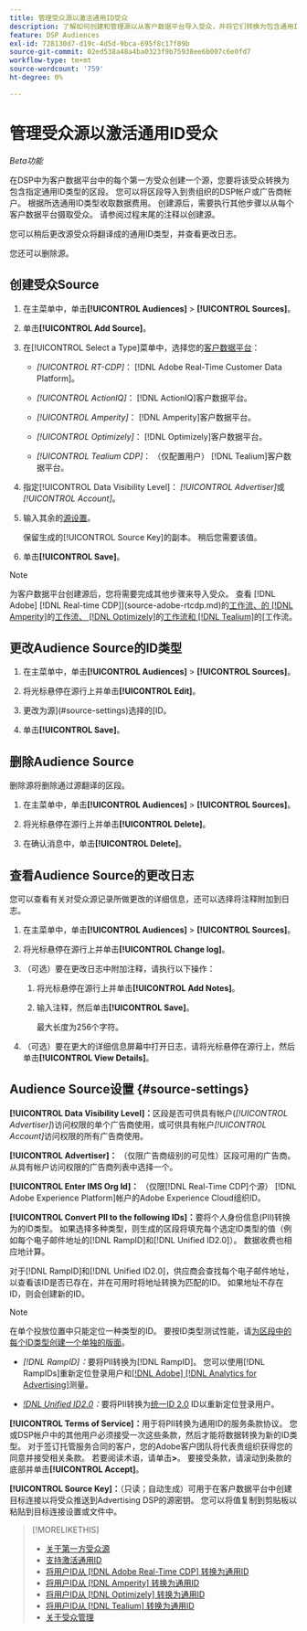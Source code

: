 ```yaml
---
title: 管理受众源以激活通用ID受众
description: 了解如何创建和管理源以从客户数据平台导入受众，并将它们转换为包含通用ID的区段。
feature: DSP Audiences
exl-id: 728130d7-d19c-4d5d-9bca-695f8c17f89b
source-git-commit: 02ed538a48a4ba0323f9b75938ee6b007c6e0fd7
workflow-type: tm+mt
source-wordcount: '759'
ht-degree: 0%

---
```


# 管理受众源以激活通用ID受众

*Beta功能*

在DSP中为客户数据平台中的每个第一方受众创建一个源，您要将该受众转换为包含指定通用ID类型的区段。 您可以将区段导入到贵组织的DSP帐户或广告商帐户。 根据所选通用ID类型收取数据费用。 创建源后，需要执行其他步骤以从每个客户数据平台摄取受众。 请参阅过程末尾的注释以创建源。

您可以稍后更改源受众将翻译成的通用ID类型，并查看更改日志。

您还可以删除源。

## 创建受众Source

<!-- Not sure about this

You can create one source for each combination of universal ID partner and data visibility level.

-->

1. 在主菜单中，单击&#x200B;**[!UICONTROL Audiences]** > **[!UICONTROL Sources]**。

1. 单击&#x200B;**[!UICONTROL Add Source]**。

1. 在[!UICONTROL Select a Type]菜单中，选择您的[客户数据平台](source-about.md)：

   * *[!UICONTROL RT-CDP]*： [!DNL Adobe Real-Time Customer Data Platform]。

   * *[!UICONTROL ActionIQ]*： [!DNL ActionIQ]客户数据平台。

   * *[!UICONTROL Amperity]*： [!DNL Amperity]客户数据平台。

   * *[!UICONTROL Optimizely]*： [!DNL Optimizely]客户数据平台。

   * *[!UICONTROL Tealium CDP]*： （仅配置用户） [!DNL Tealium]客户数据平台。

1. 指定[!UICONTROL Data Visibility Level]： *[!UICONTROL Advertiser]*&#x200B;或&#x200B;*[!UICONTROL Account]*。

1. 输入其余的[源设置](#source-settings)。

   保留生成的[!UICONTROL Source Key]的副本。 稍后您需要该值。

1. 单击&#x200B;**[!UICONTROL Save]**。

>[!NOTE]
>
>为客户数据平台创建源后，您将需要完成其他步骤来导入受众。 查看 [!DNL Adobe] [!DNL Real-time CDP]](source-adobe-rtcdp.md)的[工作流、<!-- the [workflow for [!DNL ActionIQ]](source-actioniq.md), -->的 [!DNL Amperity]](source-amperity.md)的[工作流、 [!DNL Optimizely]](source-optimizely.md)的[工作流和 [!DNL Tealium]](source-tealium.md)的[工作流。

## 更改Audience Source的ID类型

<!-- Clarify this:
All changes to universal IDs translated from the source are applied after you save the the source record. For example, if a new ID is added, any hashed email addresses shared before making the changes aren't converted. Similarly, if an ID is removed, we don't delete any historical data from the segments shared through the source.

OR 

All changes to universal IDs translated from the source are applied after you save the the source record. For example, if you add a new ID type, then we convert hashed email addresses shared before making the changes to the new ID type. Similarly, if you remove an ID type, then we delete any historical IDs of that type from the segments shared through the source.

-->

1. 在主菜单中，单击&#x200B;**[!UICONTROL Audiences]** > **[!UICONTROL Sources]**。

1. 将光标悬停在源行上并单击&#x200B;**[!UICONTROL Edit]**。

1. 更改为源](#source-settings)选择的[ID。

1. 单击&#x200B;**[!UICONTROL Save]**。

## 删除Audience Source

删除源将删除通过源翻译的区段。<!-- Will performance data for the segment still be available in any types of reports?  If yes, which? -->

1. 在主菜单中，单击&#x200B;**[!UICONTROL Audiences]** > **[!UICONTROL Sources]**。

1. 将光标悬停在源行上并单击&#x200B;**[!UICONTROL Delete]**。

1. 在确认消息中，单击&#x200B;**[!UICONTROL Delete]**。

## 查看Audience Source的更改日志

您可以查看有关对受众源记录所做更改的详细信息，还可以选择将注释附加到日志。

1. 在主菜单中，单击&#x200B;**[!UICONTROL Audiences]** > **[!UICONTROL Sources]**。

1. 将光标悬停在源行上并单击&#x200B;**[!UICONTROL Change log]**。

1. （可选）要在更改日志中附加注释，请执行以下操作：

   1. 将光标悬停在源行上并单击&#x200B;**[!UICONTROL Add Notes]**。

   1. 输入注释，然后单击&#x200B;**[!UICONTROL Save]**。

      最大长度为256个字符。

1. （可选）要在更大的详细信息屏幕中打开日志，请将光标悬停在源行上，然后单击&#x200B;**[!UICONTROL View Details]**。

## Audience Source设置 {#source-settings}

**[!UICONTROL Data Visibility Level]：**&#x200B;区段是否可供具有帐户(*[!UICONTROL Advertiser]*)访问权限的单个广告商使用，或可供具有帐户&#x200B;*[!UICONTROL Account]*&#x200B;访问权限的所有广告商使用。

**[!UICONTROL Advertiser]：** （仅限广告商级别的可见性）区段可用的广告商。 从具有帐户访问权限的广告商列表中选择一个。

**[!UICONTROL Enter IMS Org Id]：** （仅限[!DNL Real-Time CDP]个源） [!DNL Adobe Experience Platform]帐户的Adobe Experience Cloud组织ID。

**[!UICONTROL Convert PII to the following IDs]：**&#x200B;要将个人身份信息(PII)转换为的ID类型。 如果选择多种类型，则生成的区段将填充每个选定ID类型的值（例如每个电子邮件地址的[!DNL RampID]和[!DNL Unified ID2.0]）。 数据收费也相应地计算。

对于[!DNL RampID]和[!DNL Unified ID2.0]，供应商会查找每个电子邮件地址，以查看该ID是否已存在，并在可用时将地址转换为匹配的ID。 如果地址不存在ID，则会创建新的ID。

>[!NOTE]
>
>在单个投放位置中只能定位一种类型的ID。 要按ID类型测试性能，请[为区段中的每个ID类型创建一个单独的版面](/help/dsp/campaign-management/placements/placement-create.md)。

* *[!DNL RampID]：*&#x200B;要将PII转换为[!DNL RampID]。 您可以使用[!DNL RampIDs]重新定位登录用户和[[!DNL Adobe] [!DNL Analytics for Advertising]](/help/integrations/analytics/overview.md)测量。

* *[!DNL Unified ID2.0](Beta)：*&#x200B;要将PII转换为[统一ID 2.0](https://unifiedid.com) ID以重新定位登录用户。

<!-- Later
* *[!DNL ID5] (Beta):* To convert PII to an [!DNL ID5] ID. You can use [!DNL ID5] IDs for retargeting logging-in users and for [[!DNL Adobe] [!DNL Analytics for Advertising]](/help/integrations/analytics/overview.md) measurement.

-->

**[!UICONTROL Terms of Service]：**&#x200B;用于将PII转换为通用ID的服务条款协议。 您或DSP帐户中的其他用户必须接受一次这些条款，然后才能将数据转换为新的ID类型。 对于签订托管服务合同的客户，您的Adobe客户团队将代表贵组织获得您的同意并接受相关条款。 若要阅读术语，请单击&#x200B;**>**。 要接受条款，请滚动到条款的底部并单击&#x200B;**[!UICONTROL Accept]**。

**[!UICONTROL Source Key]：**（只读；自动生成）可用于在客户数据平台中创建目标连接以将受众推送到Advertising DSP的源密钥。 您可以将值复制到剪贴板以粘贴到目标连接设置或文件中。

>[!MORELIKETHIS]
>
>* [关于第一方受众源](source-about.md)
>* [支持激活通用ID](/help/dsp/audiences/universal-ids.md)
>* [将用户ID从 [!DNL Adobe Real-Time CDP] 转换为通用ID](/help/dsp/audiences/sources/source-adobe-rtcdp.md)
>* [将用户ID从 [!DNL Amperity] 转换为通用ID](/help/dsp/audiences/sources/source-amperity.md)
>* [将用户ID从 [!DNL Optimizely] 转换为通用ID](/help/dsp/audiences/sources/source-optimizely.md)
>* [将用户ID从 [!DNL Tealium] 转换为通用ID](/help/dsp/audiences/sources/source-tealium.md)
>* [关于受众管理](/help/dsp/audiences/audience-about.md)
